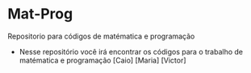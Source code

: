 # Mat-Prog
Repositorio para códigos de matématica e programação
- Nesse repositório você irá encontrar os códigos para o trabalho de matématica e programação
[Caio]
[Maria]
[Victor]
